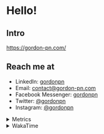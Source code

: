 # Hello!

## Intro

<https://gordon-pn.com/>

## Reach me at

- LinkedIn: [gordonpn](https://www.linkedin.com/in/gordonpn/)
- Email: [contact@gordon-pn.com](mailto:contact@gordon-pn.com)
- Facebook Messenger: [gordonpn](https://www.messenger.com/t/Gordonpn)
- Twitter: [@gordonpn](https://twitter.com/Gordonpn)
- Instagram: [@gordonpn](https://www.instagram.com/gordonpn/)

<details>
  <summary>Metrics</summary>

  <img align="center" src="https://github.com/gordonpn/gordonpn/blob/master/github-metrics.svg" alt="GitHub Metrics">

</details>

<details>
  <summary>WakaTime</summary>

  <!--START_SECTION:waka-->
📊 **This Week I Spent My Time On** 

```text
💬 Programming Languages: 
MDX                      3 hrs 30 mins       █████████░░░░░░░░░░░░░░░░   36.88 % 
Java                     3 hrs 15 mins       █████████░░░░░░░░░░░░░░░░   34.11 % 
Brazil Dependency Config 1 hr 9 mins         ███░░░░░░░░░░░░░░░░░░░░░░   12.16 % 
JavaScript               50 mins             ██░░░░░░░░░░░░░░░░░░░░░░░   08.86 % 
Markdown                 16 mins             █░░░░░░░░░░░░░░░░░░░░░░░░   02.85 % 

🔥 Editors: 
IntelliJ IDEA            9 hrs 13 mins       ████████████████████████░   96.84 % 
VS Code                  18 mins             █░░░░░░░░░░░░░░░░░░░░░░░░   03.16 % 
```


 Last Updated on 30/12/2024 16:25:34 UTC
<!--END_SECTION:waka-->
</details>
